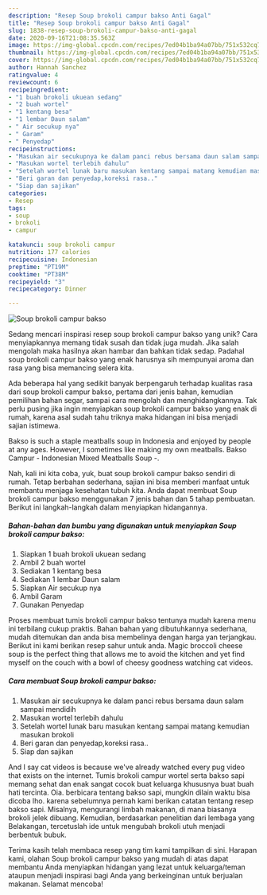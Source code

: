 ```yaml
---
description: "Resep Soup brokoli campur bakso Anti Gagal"
title: "Resep Soup brokoli campur bakso Anti Gagal"
slug: 1838-resep-soup-brokoli-campur-bakso-anti-gagal
date: 2020-09-16T21:08:35.563Z
image: https://img-global.cpcdn.com/recipes/7ed04b1ba94a07bb/751x532cq70/soup-brokoli-campur-bakso-foto-resep-utama.jpg
thumbnail: https://img-global.cpcdn.com/recipes/7ed04b1ba94a07bb/751x532cq70/soup-brokoli-campur-bakso-foto-resep-utama.jpg
cover: https://img-global.cpcdn.com/recipes/7ed04b1ba94a07bb/751x532cq70/soup-brokoli-campur-bakso-foto-resep-utama.jpg
author: Hannah Sanchez
ratingvalue: 4
reviewcount: 6
recipeingredient:
- "1 buah brokoli ukuean sedang"
- "2 buah wortel"
- "1 kentang besa"
- "1 lembar Daun salam"
- " Air secukup nya"
- " Garam"
- " Penyedap"
recipeinstructions:
- "Masukan air secukupnya ke dalam panci rebus bersama daun salam sampai mendidih"
- "Masukan wortel terlebih dahulu"
- "Setelah wortel lunak baru masukan kentang sampai matang kemudian masukan brokoli"
- "Beri garan dan penyedap,koreksi rasa.."
- "Siap dan sajikan"
categories:
- Resep
tags:
- soup
- brokoli
- campur

katakunci: soup brokoli campur 
nutrition: 177 calories
recipecuisine: Indonesian
preptime: "PT19M"
cooktime: "PT38M"
recipeyield: "3"
recipecategory: Dinner

---
```



![Soup brokoli campur bakso](https://img-global.cpcdn.com/recipes/7ed04b1ba94a07bb/751x532cq70/soup-brokoli-campur-bakso-foto-resep-utama.jpg)

Sedang mencari inspirasi resep soup brokoli campur bakso yang unik? Cara menyiapkannya memang tidak susah dan tidak juga mudah. Jika salah mengolah maka hasilnya akan hambar dan bahkan tidak sedap. Padahal soup brokoli campur bakso yang enak harusnya sih mempunyai aroma dan rasa yang bisa memancing selera kita.

Ada beberapa hal yang sedikit banyak berpengaruh terhadap kualitas rasa dari soup brokoli campur bakso, pertama dari jenis bahan, kemudian pemilihan bahan segar, sampai cara mengolah dan menghidangkannya. Tak perlu pusing jika ingin menyiapkan soup brokoli campur bakso yang enak di rumah, karena asal sudah tahu triknya maka hidangan ini bisa menjadi sajian istimewa.

Bakso is such a staple meatballs soup in Indonesia and enjoyed by people at any ages. However, I sometimes like making my own meatballs. Bakso Campur - Indonesian Mixed Meatballs Soup -.


Nah, kali ini kita coba, yuk, buat soup brokoli campur bakso sendiri di rumah. Tetap berbahan sederhana, sajian ini bisa memberi manfaat untuk membantu menjaga kesehatan tubuh kita. Anda dapat membuat Soup brokoli campur bakso menggunakan 7 jenis bahan dan 5 tahap pembuatan. Berikut ini langkah-langkah dalam menyiapkan hidangannya.

<!--inarticleads1-->

##### Bahan-bahan dan bumbu yang digunakan untuk menyiapkan Soup brokoli campur bakso:

1. Siapkan 1 buah brokoli ukuean sedang
1. Ambil 2 buah wortel
1. Sediakan 1 kentang besa
1. Sediakan 1 lembar Daun salam
1. Siapkan  Air secukup nya
1. Ambil  Garam
1. Gunakan  Penyedap


Proses membuat tumis brokoli campur bakso tentunya mudah karena menu ini terbilang cukup praktis. Bahan bahan yang dibutuhkannya sederhana, mudah ditemukan dan anda bisa membelinya dengan harga yan terjangkau. Berikut ini kami berikan resep sahur untuk anda. Magic broccoli cheese soup is the perfect thing that allows me to avoid the kitchen and yet find myself on the couch with a bowl of cheesy goodness watching cat videos. 

<!--inarticleads2-->

##### Cara membuat Soup brokoli campur bakso:

1. Masukan air secukupnya ke dalam panci rebus bersama daun salam sampai mendidih
1. Masukan wortel terlebih dahulu
1. Setelah wortel lunak baru masukan kentang sampai matang kemudian masukan brokoli
1. Beri garan dan penyedap,koreksi rasa..
1. Siap dan sajikan


And I say cat videos is because we&#39;ve already watched every pug video that exists on the internet. Tumis brokoli campur wortel serta bakso sapi memang sehat dan enak sangat cocok buat keluarga khususnya buat buah hati tercinta. Oia. berbicara tentang bakso sapi, mungkin dilain waktu bisa dicoba lho. karena sebelumnya pernah kami berikan catatan tentang resep bakso sapi. Misalnya, mengurangi limbah makanan, di mana biasanya brokoli jelek dibuang. Kemudian, berdasarkan penelitian dari lembaga yang Belakangan, tercetuslah ide untuk mengubah brokoli utuh menjadi berbentuk bubuk. 

Terima kasih telah membaca resep yang tim kami tampilkan di sini. Harapan kami, olahan Soup brokoli campur bakso yang mudah di atas dapat membantu Anda menyiapkan hidangan yang lezat untuk keluarga/teman ataupun menjadi inspirasi bagi Anda yang berkeinginan untuk berjualan makanan. Selamat mencoba!
